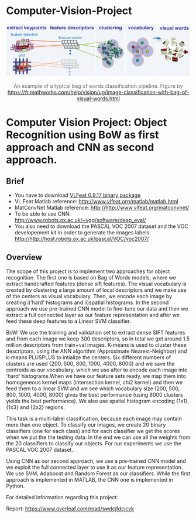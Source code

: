 # Computer-Vision-Project

<center>
<img src="./bow.png"><p style="color: #666;">
An example of a typical bag of words classification pipeline. Figure by <a href="https://fr.mathworks.com/help/vision/ug/image-classification-with-bag-of-visual-words.html"> https://fr.mathworks.com/help/vision/ug/image-classification-with-bag-of-visual-words.html</a> </center>

<h1>Computer Vision Project: Object Recognition using BoW as first approach and CNN as second approach.<br>
</h1> 

 
<h2>Brief</h2> 
<p> 
</p><ul> 
  
  <li>You have to download <a href="http://www.vlfeat.org/download.html">VLFeat 0.9.17 binary package</a></li> 
  <li>VL Feat Matlab reference: <a href="http://www.vlfeat.org/matlab/matlab.html">http://www.vlfeat.org/matlab/matlab.html</a>
  <li>MatConvNet Matlab reference: <a href="http://www.vlfeat.org/matconvnet/">http://http://www.vlfeat.org/matconvnet/</a>
  <li>To be able to use CNN: <a href="http://www.robots.ox.ac.uk/~vgg/software/deep_eval/">http://www.robots.ox.ac.uk/~vgg/software/deep_eval/</a>
  <li>You also need to download the PASCAL VOC 2007 dataset and the VOC developement kit in order to generate the images labels: <a href="http://http://host.robots.ox.ac.uk/pascal/VOC/voc2007/">http://http://host.robots.ox.ac.uk/pascal/VOC/voc2007/</a>
  

</ul>
<p></p> 
 
<h2>Overview</h2> 
<p> 
The scope of this project is to implement two approaches for object recognition. The first one is based on Bag of Words models, where we extract handcrafted features (dense sift features). The visual vocabulary is created by clustering a large amount of local descriptors and we make use of the centers as visual vocabulary. Then, we encode each image by creating i)'hard' histograms and ii)spatial histograms. In the second approach we use pre-trained CNN model to fine-tune our data and then we extract a full connected layer as our feature representation and after we feed these deep features to a Linear SVM classifier.


<p>
BoW: We use the training and validation set to extract dense SIFT features and from each image we keep 300 descriptors, so in total we get around 1.5 million descriptors from train+val images. K-means is used to cluster these descriptors, using the ANN algorithm (Approximate Nearest-Neighbor) and k-means PLUSPLUS to intialize the centers. Six different numbers of clusters are used {200, 500, 800, 1000, 4000, 8000} and we save the centroids as our vocabulary, which we use after to encode each image into 'hard' histograms.When we have our feature sets ready, we map them into homogeneous kernel maps (intersection kernel, chi2 kernel) and then we feed them to a linear SVM and we see which vocabulary size (200, 500, 800, 1000, 4000, 8000) gives the best performance (using 8000 clusters yields the best performance). We also use spatial histogram encoding {1x1}, {1x3} and {2x2} regions. </p>
<p>
This task is a multi-label classification, because each image may contain more than one object. To classify our images, we create 20 binary classifiers (one for each class) and for each classifier we get the scores when we put the the testing data. In the end we can use all the weights from the 20 classifiers to classify our objects. For our experiments we use the PASCAL VOC 2007 dataset.
</p>
<p>
Using CNN as our second approach, we use a pre-trained CNN model and we exploit the full connected layer to use it as our feature representation. We use SVM, Adaboost and Random Forest as our classifiers. While the first approach is implemented in MATLAB, the CNN one is implemented in Python. 
</p>

For detailed information regarding this project:

Report: <a href="Computer Vision Project Report">https://www.overleaf.com/read/swdcjfdcjcvk</a>






